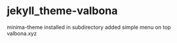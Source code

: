 # jekyll_theme-valbona
minima-theme installed in subdirectory 
added simple menu on top
valbona.xyz
